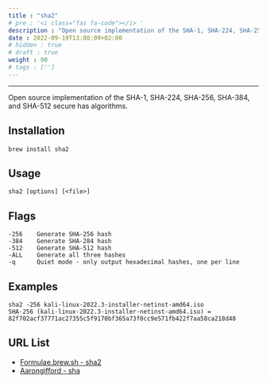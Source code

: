 ```yaml
---
title : "sha2"
# pre : '<i class="fas fa-code"></i> '
description : "Open source implementation of the SHA-1, SHA-224, SHA-256, SHA-384, and SHA-512 secure has algorithms."
date : 2022-09-19T13:08:09+02:00
# hidden : true
# draft : true
weight : 90
# tags : ['']
---
```


---

Open source implementation of the SHA-1, SHA-224, SHA-256, SHA-384, and SHA-512 secure has algorithms.

## Installation

```plain
brew install sha2
```

## Usage

```plain
sha2 [options] [<file>]
```

## Flags

```plain
-256    Generate SHA-256 hash
-384    Generate SHA-284 hash
-512    Generate SHA-512 hash
-ALL    Generate all three hashes
-q      Quiet mode - only output hexadecimal hashes, one per line
```

## Examples

```plain
sha2 -256 kali-linux-2022.3-installer-netinst-amd64.iso                                                                 
SHA-256 (kali-linux-2022.3-installer-netinst-amd64.iso) = 82f702acf37771ac27355c5f9170bf365a73f0cc9e571fb422f7aa58ca218d48
```

## URL List

- [Formulae.brew.sh - sha2](https://formulae.brew.sh/formula/sha2#default)
- [Aarongifford - sha](https://aarongifford.com/computers/sha.html)
